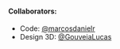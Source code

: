 #### Collaborators: ####
- Code: [@marcosdanielr](https://github.com/marcosdanielr)
- Design 3D: [@GouveiaLucas](https://github.com/GouveiaLucas)
